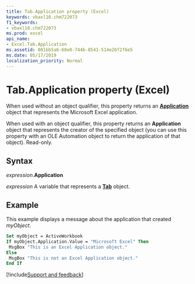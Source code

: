 ```yaml
---
title: Tab.Application property (Excel)
keywords: vbaxl10.chm722073
f1_keywords:
- vbaxl10.chm722073
ms.prod: excel
api_name:
- Excel.Tab.Application
ms.assetid: 081bb5a6-68e0-744b-8541-514e26f2f6e5
ms.date: 05/17/2019
localization_priority: Normal
---
```



# Tab.Application property (Excel)

When used without an object qualifier, this property returns an **[Application](Excel.Application(object).md)** object that represents the Microsoft Excel application. 

When used with an object qualifier, this property returns an **Application** object that represents the creator of the specified object (you can use this property with an OLE Automation object to return the application of that object). Read-only.


## Syntax

_expression_.**Application**

_expression_ A variable that represents a **[Tab](Excel.Tab.md)** object.


## Example

This example displays a message about the application that created _myObject_.

```vb
Set myObject = ActiveWorkbook 
If myObject.Application.Value = "Microsoft Excel" Then 
 MsgBox "This is an Excel Application object." 
Else 
 MsgBox "This is not an Excel Application object." 
End If
```




[!include[Support and feedback](~/includes/feedback-boilerplate.md)]